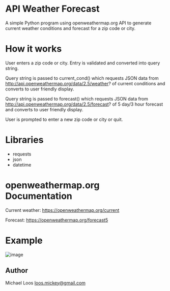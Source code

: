 # API Weather Forecast 

A simple Python program using openweathermap.org API to generate current weather conditions and forecast for a zip code or city.

# How it works
User enters a zip code or city. Entry is validated and converted into query string.

Query string is passed to current_cond() which requests JSON data from http://api.openweathermap.org/data/2.5/weather? of current conditions and converts to user friendly display. 

Query string is passed to forecast() which requests JSON data from http://api.openweathermap.org/data/2.5/forecast? of 5 day/3 hour forecast and converts to user friendly display. 

User is prompted to enter a new zip code or city or quit.

# Libraries
* requests
* json
* datetime

# openweathermap.org Documentation
Current weather: https://openweathermap.org/current

Forecast: https://openweathermap.org/forecast5

# Example

![image](https://user-images.githubusercontent.com/58178574/148156181-58be0ed7-277f-4328-a180-da159ca5f2eb.png)

## Author

Michael Loos
loos.mickey@gmail.com
